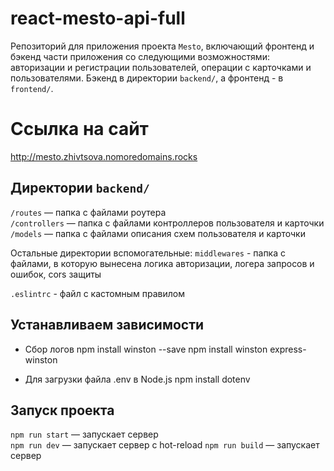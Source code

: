 # react-mesto-api-full
Репозиторий для приложения проекта `Mesto`, включающий фронтенд и бэкенд части приложения со следующими возможностями: авторизации и регистрации пользователей, операции с карточками и пользователями. Бэкенд в директории `backend/`, а фронтенд - в `frontend/`. 
# Cсылка на сайт
http://mesto.zhivtsova.nomoredomains.rocks

## Директории `backend/`

`/routes` — папка с файлами роутера  
`/controllers` — папка с файлами контроллеров пользователя и карточки   
`/models` — папка с файлами описания схем пользователя и карточки  

Остальные директории вспомогательные:
`middlewares` - папка с файлами, в которую вынесена логика авторизации, логера запросов и ошибок, cors защиты

`.eslintrc` - файл с кастомным правилом

## Устанавливаем зависимости
* Сбор логов
npm install winston --save
npm install winston express-winston

* Для загрузки файла .env в Node.js
npm install dotenv

## Запуск проекта

`npm run start` — запускает сервер   
`npm run dev` — запускает сервер с hot-reload
`npm run build` — запускает сервер 